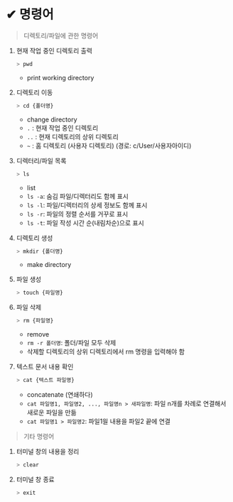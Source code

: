 # ✔ 명령어


> 디렉토리/파일에 관한 명령어

1. 현재 작업 중인 디렉토리 출력
    ```bash
    > pwd 
    ```
   - print working directory

2. 디렉토리 이동
    ```bash
    > cd {폴더명}
    ``` 
     - change directory
     - `.` : 현재 작업 중인 디렉토리
     - `..` : 현재 디렉토리의 상위 디렉토리
     - `~` : 홈 디렉토리 (사용자 디렉토리) (경로: c/User/사용자아이디) 

3. 디렉터리/파일 목록
    ```bash
    > ls
    ```
   - list
   - `ls -a`: 숨김 파일/디렉터리도 함께 표시
   - `ls -l`: 파일/디렉터리의 상세 정보도 함께 표시
   - `ls -r`: 파일의 정렬 순서를 거꾸로 표시
   - `ls -t`: 파일 작성 시간 순(내림차순)으로 표시

4. 디렉토리 생성
   ```bash
   > mkdir {폴더명}
   ```
   - make directory
  
5. 파일 생성
    ```bash
    > touch {파일명}
    ```
6. 파일 삭제
    ```bash
    > rm {파일명}
    ```
    - remove
    - `rm -r 폴더명`: 폴더/파일 모두 삭제
    - 삭제할 디렉토리의 상위 디렉토리에서 rm 명령을 입력해야 함
7. 텍스트 문서 내용 확인
   ```bash
   > cat {텍스트 파일명}
   ```
   - concatenate (연쇄하다)
   - `cat 파일명1, 파일명2, ..., 파일명n > 새파일명`: 파일 n개를 차례로 연결해서 새로운 파일을 만듦
   - `cat 파일명1 > 파일명2`: 파일1읠 내용을 파일2 끝에 연결 


> 기타 명령어

1. 터미널 창의 내용을 정리
    ```bash
    > clear
    ```
2. 터미널 창 종료
    ```bash
    > exit
    ```